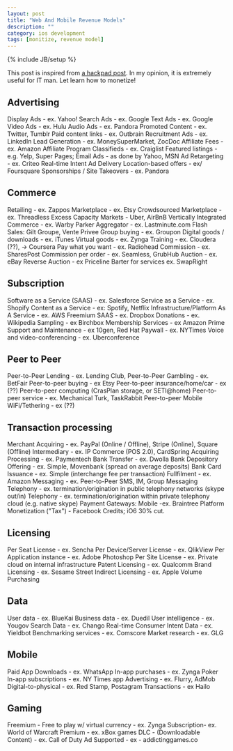 ```yaml
---
layout: post
title: "Web And Mobile Revenue Models"
description: ""
category: ios development
tags: [monitize, revenue model]
---
```

{% include JB/setup %}

This post is inspired from [a hackpad post](https://hackpad.com/Web-And-Mobile-Revenue-Models-(final)-EgXuEtSibE7). In my opinion, it is extremely useful for IT man. Let learn how to monetize!


## Advertising
Display Ads - ex. Yahoo!
Search Ads - ex. Google
Text Ads - ex. Google
Video Ads - ex. Hulu
Audio Ads - ex. Pandora
Promoted Content - ex. Twitter, Tumblr
Paid content links - ex. Outbrain
Recruitment Ads - ex. LinkedIn
Lead Generation - ex. MoneySuperMarket, ZocDoc
Affiliate Fees - ex. Amazon Affiliate Program
Classifieds - ex. Craiglist
Featured listings - e.g. Yelp, Super Pages;
Email Ads - as done by Yahoo, MSN
Ad Retargeting - ex. Criteo 
Real-time Intent Ad Delivery
Location-based offers - ex/ Foursquare
Sponsorships / Site Takeovers -  ex. Pandora
 
## Commerce
Retailing - ex. Zappos
Marketplace - ex. Etsy
Crowdsourced Marketplace - ex. Threadless
Excess Capacity Markets - Uber, AirBnB
Vertically Integrated Commerce - ex. Warby Parker
Aggregator - ex. Lastminute.com
Flash Sales:  Gilt Groupe, Vente Privee
Group buying - ex. Groupon
Digital goods / downloads - ex. iTunes
Virtual goods - ex. Zynga
Training - ex. Cloudera (??), -> Coursera
Pay what you want - ex. Radiohead
Commission - ex. SharesPost
Commission per order - ex. Seamless, GrubHub
Auction - ex. eBay
Reverse Auction - ex Priceline
Barter for services ex. SwapRight

## Subscription
Software as a Service (SAAS) - ex. Salesforce
Service as a Service - ex. Shopify
Content as a Service - ex: Spotify, Netflix
Infrastructure/Platform As A Service - ex. AWS
Freemium SAAS - ex. Dropbox
Donations - ex. Wikipedia
Sampling - ex Birchbox
Membership Services - ex Amazon Prime
Support and Maintenance - ex 10gen, Red Hat
Paywall - ex. NYTimes
Voice and video-conferencing - ex. Uberconference

## Peer to Peer
Peer-to-Peer Lending - ex. Lending Club,
Peer-to-Peer Gambling - ex. BetFair
Peer-to-peer buying - ex Etsy
Peer-to-peer insurance/home/car - ex (??)
Peer-to-peer computing (CrasPlan storage, or SETI@home)
Peer-to-peer service - ex. Mechanical Turk, TaskRabbit
Peer-to-peer Mobile WiFi/Tethering - ex (??)

## Transaction processing
Merchant Acquiring - ex. PayPal (Online / Offline), Stripe (Online), Square (Offline)
Intermediary - ex. IP Commerce (POS 2.0), CardSpring
Acquiring Processing - ex. Paymentech
Bank Transfer - ex. Dwolla
Bank Depository Offering - ex. Simple, Movenbank (spread on average deposits)
Bank Card Issuance - ex. Simple (interchange fee per transaction)
Fullfilment - ex. Amazon
Messaging - ex. Peer-to-Peer SMS, IM, Group Messaging
Telephony - ex. termination/origination in public telephony networks (skype out/in)
Telephony - ex. termination/origination within private telephony cloud (e.g. native skype)
Payment Gateways: Mobile -ex. Braintree
Platform Monetization ("Tax") - Facebook Credits; iO6 30% cut.

## Licensing
Per Seat License - ex. Sencha
Per Device/Server License - ex. QlikView
Per Application instance - ex. Adobe Photoshop
Per Site License - ex. Private cloud on internal infrastructure
Patent Licensing - ex. Qualcomm
Brand Licensing - ex. Sesame Street
Indirect Licensing - ex. Apple Volume Purchasing

## Data
User data - ex. BlueKai
Business data - ex. Duedil
User intelligence - ex. Yougov
Search Data - ex. Chango
Real-time Consumer Intent Data - ex. Yieldbot
Benchmarking services - ex. Comscore
Market research - ex. GLG

## Mobile
Paid App Downloads - ex. WhatsApp
In-app purchases - ex. Zynga Poker
In-app subscriptions - ex. NY Times app
Advertising - ex. Flurry, AdMob
Digital-to-physical - ex. Red Stamp, Postagram
Transactions - ex Hailo

## Gaming
Freemium - Free to play w/ virtual currency - ex. Zynga
Subscription-  ex. World of Warcraft
Premium - ex. xBox games
DLC - (Downloadable Content)  - ex. Call of Duty
Ad Supported - ex - addictinggames.co